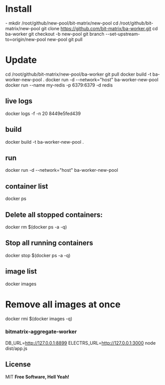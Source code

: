 # Install

_-_ mkdir /root/github/new-pool/bit-matrix/new-pool
cd /root/github/bit-matrix/new-pool
git clone https://github.com/bit-matrix/ba-worker.git
cd ba-worker
git checkout -b new-pool
git branch --set-upstream-to=origin/new-pool new-pool
git pull

# Update

cd /root/github/bit-matrix/new-pool/ba-worker
git pull
docker build -t ba-worker-new-pool .
docker run -d --network="host" ba-worker-new-pool
docker run --name my-redis -p 6379:6379 -d redis

## live logs

docker logs -f -n 20 8449e5fed439

## build

docker build -t ba-worker-new-pool .

## run

docker run -d --network="host" ba-worker-new-pool

## container list

docker ps

## Delete all stopped containers:

docker rm $(docker ps -a -q)

## Stop all running containers

docker stop $(docker ps -a -q)

## image list

docker images

# Remove all images at once

docker rmi $(docker images -q)

### bitmatrix-aggregate-worker

DB_URL=http://127.0.0.1:8899 ELECTRS_URL=http://127.0.0.1:3000 node dist/app.js

## License

MIT
**Free Software, Hell Yeah!**
